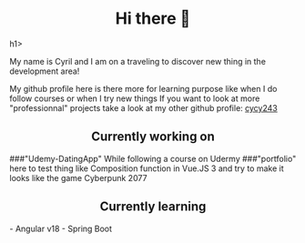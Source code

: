 <h1 align="center">Hi there 👋</h1>h1>

My name is Cyril and I am on a traveling to discover new thing in the development area!

My github profile here is there more for learning purpose like when I do follow courses or when I try new things
If you want to look at more "professionnal" projects take a look at my other github profile: [cycy243](https://github.com/cycy243)

<h2 align="center">Currently working on</h2>
###"Udemy-DatingApp"
While following a course on Udermy
###"portfolio"
here to test thing like Composition function in Vue.JS 3 and try to make it looks like the game Cyberpunk 2077

<h2 align="center">Currently learning</h2>
- Angular v18
- Spring Boot
